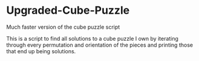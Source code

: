 # Upgraded-Cube-Puzzle
Much faster version of the cube puzzle script

This is a script to find all solutions to a cube puzzle I own by iterating through every permutation
  and orientation of the pieces and printing those that end up being solutions.
